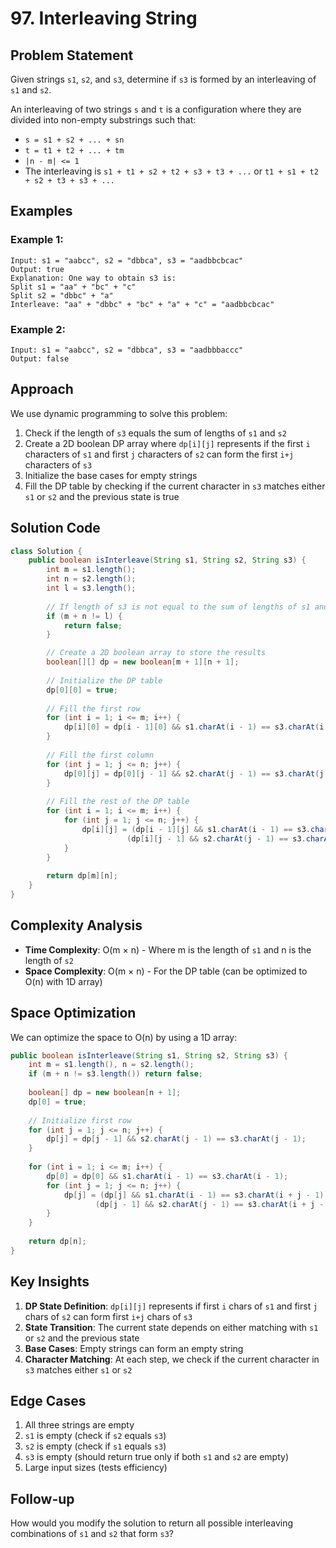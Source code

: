 # 97. Interleaving String

## Problem Statement
Given strings `s1`, `s2`, and `s3`, determine if `s3` is formed by an interleaving of `s1` and `s2`.

An interleaving of two strings `s` and `t` is a configuration where they are divided into non-empty substrings such that:
- `s = s1 + s2 + ... + sn`
- `t = t1 + t2 + ... + tm`
- `|n - m| <= 1`
- The interleaving is `s1 + t1 + s2 + t2 + s3 + t3 + ...` or `t1 + s1 + t2 + s2 + t3 + s3 + ...`

## Examples

### Example 1:
```
Input: s1 = "aabcc", s2 = "dbbca", s3 = "aadbbcbcac"
Output: true
Explanation: One way to obtain s3 is:
Split s1 = "aa" + "bc" + "c"
Split s2 = "dbbc" + "a"
Interleave: "aa" + "dbbc" + "bc" + "a" + "c" = "aadbbcbcac"
```

### Example 2:
```
Input: s1 = "aabcc", s2 = "dbbca", s3 = "aadbbbaccc"
Output: false
```

## Approach
We use dynamic programming to solve this problem:
1. Check if the length of `s3` equals the sum of lengths of `s1` and `s2`
2. Create a 2D boolean DP array where `dp[i][j]` represents if the first `i` characters of `s1` and first `j` characters of `s2` can form the first `i+j` characters of `s3`
3. Initialize the base cases for empty strings
4. Fill the DP table by checking if the current character in `s3` matches either `s1` or `s2` and the previous state is true

## Solution Code
```java
class Solution {
    public boolean isInterleave(String s1, String s2, String s3) {
        int m = s1.length();
        int n = s2.length();
        int l = s3.length();
        
        // If length of s3 is not equal to the sum of lengths of s1 and s2, return false
        if (m + n != l) {
            return false;
        }

        // Create a 2D boolean array to store the results
        boolean[][] dp = new boolean[m + 1][n + 1];
        
        // Initialize the DP table
        dp[0][0] = true;
        
        // Fill the first row
        for (int i = 1; i <= m; i++) {
            dp[i][0] = dp[i - 1][0] && s1.charAt(i - 1) == s3.charAt(i - 1);
        }
        
        // Fill the first column
        for (int j = 1; j <= n; j++) {
            dp[0][j] = dp[0][j - 1] && s2.charAt(j - 1) == s3.charAt(j - 1);
        }
        
        // Fill the rest of the DP table
        for (int i = 1; i <= m; i++) {
            for (int j = 1; j <= n; j++) {
                dp[i][j] = (dp[i - 1][j] && s1.charAt(i - 1) == s3.charAt(i + j - 1)) || 
                          (dp[i][j - 1] && s2.charAt(j - 1) == s3.charAt(i + j - 1));
            }
        }
        
        return dp[m][n];
    }
}
```

## Complexity Analysis
- **Time Complexity**: O(m × n) - Where m is the length of `s1` and n is the length of `s2`
- **Space Complexity**: O(m × n) - For the DP table (can be optimized to O(n) with 1D array)

## Space Optimization
We can optimize the space to O(n) by using a 1D array:
```java
public boolean isInterleave(String s1, String s2, String s3) {
    int m = s1.length(), n = s2.length();
    if (m + n != s3.length()) return false;
    
    boolean[] dp = new boolean[n + 1];
    dp[0] = true;
    
    // Initialize first row
    for (int j = 1; j <= n; j++) {
        dp[j] = dp[j - 1] && s2.charAt(j - 1) == s3.charAt(j - 1);
    }
    
    for (int i = 1; i <= m; i++) {
        dp[0] = dp[0] && s1.charAt(i - 1) == s3.charAt(i - 1);
        for (int j = 1; j <= n; j++) {
            dp[j] = (dp[j] && s1.charAt(i - 1) == s3.charAt(i + j - 1)) || 
                   (dp[j - 1] && s2.charAt(j - 1) == s3.charAt(i + j - 1));
        }
    }
    
    return dp[n];
}
```

## Key Insights
1. **DP State Definition**: `dp[i][j]` represents if first `i` chars of `s1` and first `j` chars of `s2` can form first `i+j` chars of `s3`
2. **State Transition**: The current state depends on either matching with `s1` or `s2` and the previous state
3. **Base Cases**: Empty strings can form an empty string
4. **Character Matching**: At each step, we check if the current character in `s3` matches either `s1` or `s2`

## Edge Cases
1. All three strings are empty
2. `s1` is empty (check if `s2` equals `s3`)
3. `s2` is empty (check if `s1` equals `s3`)
4. `s3` is empty (should return true only if both `s1` and `s2` are empty)
5. Large input sizes (tests efficiency)

## Follow-up
How would you modify the solution to return all possible interleaving combinations of `s1` and `s2` that form `s3`?